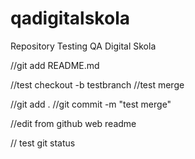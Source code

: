# qadigitalskola

Repository Testing QA Digital Skola

//git add README.md

//test checkout -b testbranch
//test merge

//git add .
//git commit -m "test merge"

//edit from github web readme

// test git status
